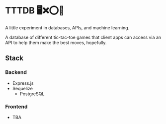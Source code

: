 # TTTDB 🖥️❌⭕🤷

A little experiment in databases, APIs, and machine learning.

A database of different tic-tac-toe games that client apps can access via an API to help them make the best moves, hopefully.

## Stack

### Backend
- Express.js
- Sequelize
    - PostgreSQL
    
### Frontend
- TBA
